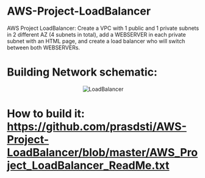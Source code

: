 # AWS-Project-LoadBalancer
AWS Project LoadBalancer: Create a VPC with 1 public and 1 private subnets in 2 different AZ (4 subnets in total), add a WEBSERVER in each private subnet with an HTML page, and create a load balancer who will switch between both WEBSERVERs.

# Building Network schematic: 
<p align="center">
<img src="https:https://github.com/prasdsti/AWS-Project-LoadBalancer/blob/master/AWS_Project_LoadBalancer_Network.jpg?raw=true" alt="LoadBalancer">
</p>

# How to build it: https://github.com/prasdsti/AWS-Project-LoadBalancer/blob/master/AWS_Project_LoadBalancer_ReadMe.txt
